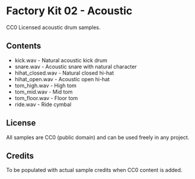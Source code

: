 # Factory Kit 02 - Acoustic

CC0 Licensed acoustic drum samples.

## Contents
- kick.wav - Natural acoustic kick drum
- snare.wav - Acoustic snare with natural character
- hihat_closed.wav - Natural closed hi-hat
- hihat_open.wav - Acoustic open hi-hat
- tom_high.wav - High tom
- tom_mid.wav - Mid tom
- tom_floor.wav - Floor tom
- ride.wav - Ride cymbal

## License
All samples are CC0 (public domain) and can be used freely in any project.

## Credits
To be populated with actual sample credits when CC0 content is added.
